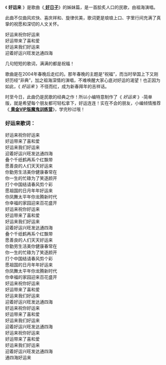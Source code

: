 

《 **好运来** 》是歌曲《[ **好日子**](Music-10943-好日子-宋祖英.html
"好日子")》的姊妹篇，是一首脍炙人口的民歌，由祖海演唱。

此曲不仅曲风欢快、喜庆祥和、旋律优美，歌词更是琅琅上口、字里行间充满了真挚的祝愿和深切的人文关怀。

好运来祝你好运来  
好运带来了喜和爱  
好运来我们好运来  
迎着好运兴旺发达通四海

几句短短的歌词，满满的都是祝福！

歌曲是在2004年春晚后走红的。那年春晚的主题是“祝福”，而当时举国上下又刚好历经“非典”，加之祖海深情的演唱，不难唤醒大家心底对好运的渴望！也正因为如此，《
_好运来_ 》不径而红，成为新春拜年的吉祥话。

时至今日，此曲仍是民歌的经典之作！所以小编特意制作了《 _好运来_ 》-简单版，就是希望每个朋友都可轻松拿下，好运连连！实在不会的朋友，小编倾情推荐《[
**黄金VIP版魔鬼训练营**](/sale-47-EOP魔鬼训练营黄金VIP版.html)》，学完秒过哦！

### 好运来歌词：

好运来祝你好运来  
好运带来了喜和爱  
好运来我们好运来  
迎着好运兴旺发达通四海  
叠个千纸鹤再系个红飘带  
愿善良的人们天天好运来  
你勤劳生活美你健康春常在  
你一生的忙碌为了笑逐颜开  
打个中国结请春风剪个彩  
愿祖国的日月年年好运来  
你凤舞太平年你龙腾新时代  
你幸福的家园迎来百花盛开  
好运来祝你好运来  
好运带来了喜和爱  
好运来我们好运来  
迎着好运兴旺发达通四海  
叠个千纸鹤再系个红飘带  
愿善良的人们天天好运来  
你勤劳生活美你健康春常在  
你一生的忙碌为了笑逐颜开  
打个中国结请春风剪个彩  
愿祖国的日月年年好运来  
你凤舞太平年你龙腾新时代  
你幸福的家园迎来百花盛开  
好运来祝你好运来  
好运带来了喜和爱  
好运来我们好运来  
迎着好运兴旺发达通四海  
好运来祝你好运来  
好运带来了喜和爱  
好运来我们好运来  
迎着好运兴旺发达通四海  
好运来祝你好运来  
好运带来了喜和爱  
好运来我们好运来  
迎着好运兴旺发达通四海  
通四海好运来

